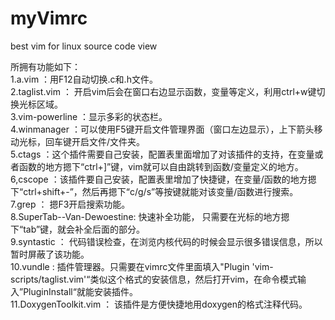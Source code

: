 # myVimrc
best vim for linux source code view


所拥有功能如下：<br/>
1.a.vim ：用F12自动切换.c和.h文件。<br/>
2.taglist.vim ： 开启vim后会在窗口右边显示函数，变量等定义，利用ctrl+w键切换光标区域。<br/>
3.vim-powerline ：显示多彩的状态栏。<br/>
4.winmanager ：可以使用F5键开启文件管理界面（窗口左边显示），上下箭头移动光标，回车键开启文件/文件夹。<br/>
5.ctags ：这个插件需要自己安装，配置表里面增加了对该插件的支持，在变量或者函数的地方摁下“ctrl+]”键，vim就可以自由跳转到函数/变量定义的地方。<br/>
6,cscope ：该插件要自己安装，配置表里增加了快捷键，在变量/函数的地方摁下“ctrl+shift+-”，然后再摁下“c/g/s”等按键就能对该变量/函数进行搜索。<br/>
7.grep ： 摁F3开启搜索功能。<br/>
8.SuperTab--Van-Dewoestine: 快速补全功能， 只需要在光标的地方摁下“tab”键，就会补全后面的部分。<br/>
9.syntastic ： 代码错误检查，在浏览内核代码的时候会显示很多错误信息，所以暂时屏蔽了该功能。<br/>
10.vundle : 插件管理器。只需要在vimrc文件里面填入"Plugin 'vim-scripts/taglist.vim'“类似这个格式的安装信息，然后打开vim，在命令模式输入”PluginInstall“就能安装插件。<br/>
11.DoxygenToolkit.vim ： 该插件是方便快捷地用doxygen的格式注释代码。<br/>
